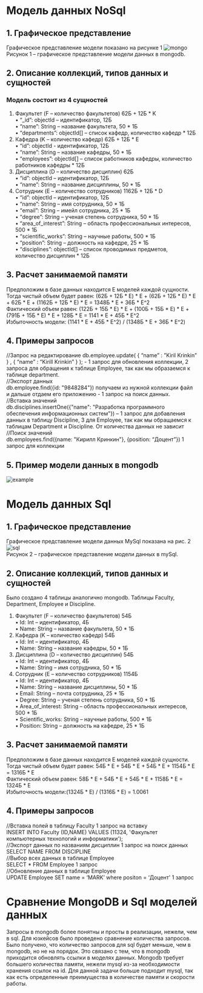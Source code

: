 # Модель данных NoSql
## 1. Графическое представление
Графическое представление модели показано на рисунке 1
![mongo](https://github.com/moevm/nosql2h20-etu-mongo/blob/master/ui_model/mongo_classes.png)  
Рисунок 1 – графическое представление модели данных в mongodb.
## 2. Описание коллекций, типов данных и сущностей
### Модель состоит из 4 сущностей
1)	Факультет (F – количество факультетов) 62Б + 12Б * K  
•	“_id”: objectId – идентификатор, 12Б  
•	“name”: String – название факультета, 50 * 1Б  
•	“departments”: objectId[] – список кафедр, количество кафедр * 12Б  
2)	Кафедра (K – количество кафедр) 62Б + 12Б * E  
•	“id”: objectId - идентификатор, 12Б  
•	“name”: String – название кафедры, 50 * 1Б  
•	“employees”: objectId[] – список работников кафедры, количество работников кафедры * 12Б  
3)	Дисциплина (D – количество дисциплин) 62Б  
•	“id”: objectId – идентификатор, 12Б  
•	“name”: String – название дисциплины, 50 * 1Б  
4)	Сотрудник (E – количество сотрудников) 1162Б + 12Б * D  
•	“id”: objectId – идентификатор, 12Б  
•	“name”: String – имя сотрудника, 50 * 1Б  
•	“email”: String – имейл сотрудника, 25 * 1Б  
•	“degree”: String – ученая степень сотрудника, 50 * 1Б  
•	“area_of_interest”: String – область профессиональных интересов, 500 * 1Б   
•	“scientific_works”: String – научные работы, 500 * 1Б  
•	“position”: String – должность на кафедре, 25 * 1Б  
•	“disciplines”: objectId[] – список проводимых предметов, количество дисциплин * 12Б  
## 3.	Расчет занимаемой памяти
Предположим в базе данных находится E моделей каждой сущности.
Тогда чистый объем будет равен: (62Б + 12Б * E) * E + (62Б + 12Б * E) * E + 62Б * E + (1162Б + 12Б * E) * E = 1348Б * E + 36Б * E^2  
Фактический объем равен: (122Б + 15Б * E) * E + (100Б + 15Б * Е) * E + (791Б + 15Б * E) * E + 128Б * E = 1141 * E + 45Б * E^2  
Избыточность модели: (1141 * E + 45Б * E^2) / (1348Б * E + 36Б * E^2)  
## 4.	Примеры запросов
//Запрос на редактирование 
db.employee.update( { “name” : ”Kiril Krinkin” } , { “name” : “Kirill Krinkin” } ); - 1 запрос для обновления коллекции, 2 запроса для обращения к таблицe Employee, так как мы образаемся к таблице department.   
//Экспорт данных  
db.employee.find({id: "9848284"}) получаем из нужной коллекции файл и дальше отдаем его приложению - 1 запрос на поиск данных.  
//Вставка значений  
db.disciplines.insertOne({"name": "Разработка программного обеспечения информационных систем"}) – 1 запрос для добавления данных в таблицу Discipline, 3 для Employee, так как мы обращаемся к таблицам Department и Discipline. От количества данных не зависит  
//Поиск значений  
db.employees.find({name: "Кирилл Кринкин"}, {position: “Доцент”}) 1 запрос для коллекции  
## 5. Пример модели данных в mongodb
![example](https://github.com/moevm/nosql2h20-etu-mongo/blob/master/ui_model/example_mongo.png)  
# Модель данных Sql
## 1.	Графическое представление
Графическое представление модели данных MySql показана на рис. 2
![sql](https://github.com/moevm/nosql2h20-etu-mongo/blob/master/ui_model/sql_classes.png)  
Рисунок 2 – графическое представление модели данных в mySql.
## 2.	Описание коллекций, типов данных и сущностей
Было создано 4 таблицы аналогично mongodb. Таблицы Faculty, Department, Employee и Discipline.  
1)	Факультет (F – количество факультетов) 54Б  
•	Id: Int – идентификатор, 4Б  
•	Name: String – название факультета, 50 * 1Б  
2)	Кафедра (K – количество кафедр) 54Б  
•	Id: Int – идентификатор, 4Б  
•	Name: String – название кафедры, 50 * 1Б  
3)	Дисциплина (D – количество дисциплин) 54Б   
•	Id: Int – идентификатор, 4Б  
•	Name: String – имя сотрудника, 50 * 1Б  
4)	Сотрудник (E – количество сотрудников) 1154Б  
•	Id: Int – идентификатор, 4Б  
•	Name: String – название дисциплины, 50 * 1Б  
•	Email: String – почта сотрудника, 25 * 1Б  
•	Degree: String – ученая степень сотрудника, 50 * 1Б  
•	Area_of_interest: String – область профессиональных интересов, 500 * 1Б   
•	Scientific_works: String – научные работы, 500 * 1Б  
•	Position: String – должность на кафедре, 25 * 1Б  
## 3.	Расчет занимаемой памяти
Предположим в базе данных находится E моделей каждой сущности.   
Тогда чистый объем будет равен: 54Б * E + 54Б * E + 54Б * E + 1154Б * E = 1316Б * E    
Фактический объем равен: 58Б * E + 54Б * E + 54Б * E + 1158Б * E = 1324Б * E  
Избыточность модели:(1324Б * E) / (1316Б * E) = 1.0061   
## 4.	Примеры запросов
//Вставка полей в таблицу Faculty 1 запрос на вставку  
INSERT INTO Faculty (ID,NAME) VALUES (11324, 'Факультет компьютерных технологий и информатики');  
//Экспорт данных по названиям дисциплин 1 запрос на поиск данных  
SELECT NAME FROM DISCIPLINE  
//Выбор всех данных в таблице Employee  
SELECT * FROM Employee 1 запрос  
//Обновление данных в таблице Employee  
UPDATE Employee SET name = ‘MARK’ where positon = ‘Доцент' 1 запрос  
# Сравнение MongoDB и Sql моделей данных
Запросы в mongodb более понятны и просты в реализации, нежели, чем в sql. Для юзкейсов было проведено сравнение количества запросов. Было получено, что количество запросов для sql будет меньше, чем в mongodb, но не на порядок. Это связано с тем, что в mongodb приходится обновлять ссылки в моделях данных.
Mongodb требует большего количества памяти, нежели mysql из-за необходимости хранения ссылок на id.
Для данной задачи больше подходит mysql, так как есть определенные преимущества в количестве памяти и скорости работы.
